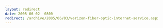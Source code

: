 ```yaml
---
layout: redirect
date: 2005-06-02 -0800
redirect: /archive/2005/06/03/verizon-fiber-optic-internet-service.aspx/
---
```

